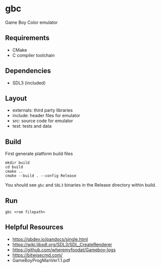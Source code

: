 # gbc

Game Boy Color emulator

## Requirements

* CMake
* C compiler toolchain


## Dependencies

* SDL3 (included)


## Layout

- externals: third party libraries
- include: header files for emulator
- src: source code for emulator
- test: tests and data

## Build

First generate platform build files

	mkdir build
	cd build
	cmake ..
	cmake --build . --config Release

You should see `gbc` and `SDL3` binaries in the Release directory within build.


## Run

	gbc <rom filepath>


## Helpful Resources

- https://gbdev.io/pandocs/single.html
- https://wiki.libsdl.org/SDL3/SDL_CreateRenderer
- https://github.com/wheremyfoodat/Gameboy-logs
- https://bitwisecmd.com/
- GameBoyProgManVer1.1.pdf
